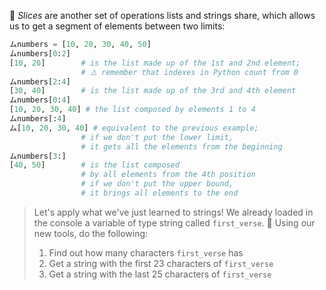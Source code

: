 :bread: _Slices_ are another set of operations lists and strings share, which allows us to get a segment of elements between two limits:

```python
ムnumbers = [10, 20, 30, 40, 50]
ムnumbers[0:2]
[10, 20]     	# is the list made up of the 1st and 2nd element;
             	# ⚠️ remember that indexes in Python count from 0
ムnumbers[2:4]
[30, 40]     	# is the list made up of the 3rd and 4th element
ムnumbers[0:4]
[10, 20, 30, 40] # the list composed by elements 1 to 4
ムnumbers[:4]
ム[10, 20, 30, 40] # equivalent to the previous example;
             	# if we don't put the lower limit,
             	# it gets all the elements from the beginning
ムnumbers[3:]
[40, 50]     	# is the list composed
             	# by all elements from the 4th position
             	# if we don't put the upper bound,
             	# it brings all elements to the end	 
```

> Let's apply what we've just learned to strings! We already loaded in the console a variable of type string called `first_verse`. 🔨 Using our new tools, do the following:
>
> 1. Find out how many characters `first_verse` has
> 2. Get a string with the first 23 characters of `first_verse`
> 3. Get a string with the last 25 characters of `first_verse`
